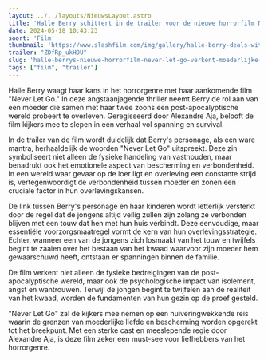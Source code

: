 ```yaml
---
layout: ../../layouts/NieuwsLayout.astro
title: 'Halle Berry schittert in de trailer voor de nieuwe horrorfilm Never Let Go'
date: 2024-05-18 10:43:23
soort: 'Film'
thumbnail: 'https://www.slashfilm.com/img/gallery/halle-berry-deals-with-end-of-the-world-horror-in-the-never-let-go-trailer/never-let-go-is-a-new-horror-movie-starring-halle-berry-1715866545.jpg'
trailer: "ZDfRp_ukHDU"
slug: 'halle-berrys-nieuwe-horrorfilm-never-let-go-verkent-moederlijke-bescherming-in-een-post-apocalyptische-wereld'
tags: ["film", "trailer"]
---
```


Halle Berry waagt haar kans in het horrorgenre met haar aankomende film "Never Let Go." In deze angstaanjagende thriller neemt Berry de rol aan van een moeder die samen met haar twee zoons een post-apocalyptische wereld probeert te overleven. Geregisseerd door Alexandre Aja, belooft de film kijkers mee te slepen in een verhaal vol spanning en survival.

In de trailer van de film wordt duidelijk dat Berry's personage, als een ware mantra, herhaaldelijk de woorden "Never Let Go" uitspreekt. Deze zin symboliseert niet alleen de fysieke handeling van vasthouden, maar benadrukt ook het emotionele aspect van bescherming en verbondenheid. In een wereld waar gevaar op de loer ligt en overleving een constante strijd is, vertegenwoordigt de verbondenheid tussen moeder en zonen een cruciale factor in hun overlevingskansen.

De link tussen Berry's personage en haar kinderen wordt letterlijk versterkt door de regel dat de jongens altijd veilig zullen zijn zolang ze verbonden blijven met een touw dat hen met hun huis verbindt. Deze eenvoudige, maar essentiële voorzorgsmaatregel vormt de kern van hun overlevingsstrategie. Echter, wanneer een van de jongens zich losmaakt van het touw en twijfels begint te zaaien over het bestaan van het kwaad waarvoor zijn moeder hem gewaarschuwd heeft, ontstaan er spanningen binnen de familie.

De film verkent niet alleen de fysieke bedreigingen van de post-apocalyptische wereld, maar ook de psychologische impact van isolement, angst en wantrouwen. Terwijl de jongen begint te twijfelen aan de realiteit van het kwaad, worden de fundamenten van hun gezin op de proef gesteld.

"Never Let Go" zal de kijkers mee nemen op een huiveringwekkende reis waarin de grenzen van moederlijke liefde en bescherming worden opgerekt tot het breekpunt. Met een sterke cast en meeslepende regie door Alexandre Aja, is deze film zeker een must-see voor liefhebbers van het horrorgenre.
